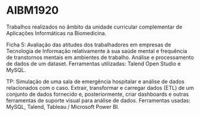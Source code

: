 # AIBM1920

Trabalhos realizados no âmbito da unidade curricular complementar de Aplicações Informáticas na Biomedicina.

Ficha 5: Avaliação das atitudes dos trabalhadores em empresas de Tecnologia de Informação relativamente à sua saúde mental e frequência de transtornos mentais em ambientes de trabalho. Análise e processamento de dados de um dataset. Ferramentas utilizadas: Talend Open Studio e MySQL.

TP: Simulação de uma sala de emergência hospitalar e análise de dados relacionados com o caso. Extrair, transformar e carregar dados (ETL) de um conjunto de dados fornecido e, posteriormente, criar dashboards e outras ferramentas de suporte visual para análise de dados. Ferramentas usadas: MySQL, Talend, Tableau / Microsoft Power BI.
